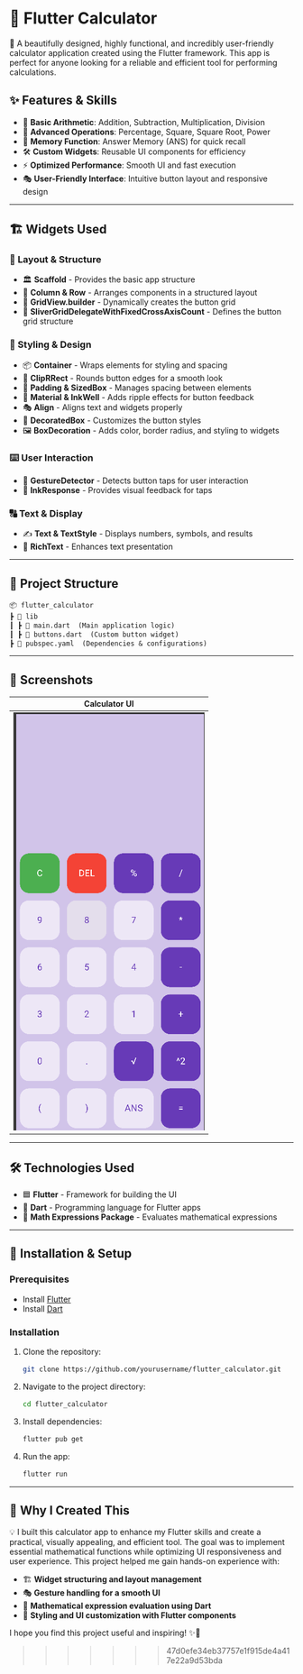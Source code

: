 # 📱 Flutter Calculator

🚀 A beautifully designed, highly functional,
and incredibly user-friendly calculator application created using the Flutter framework. 
This app is perfect for anyone looking for a reliable and efficient tool for performing calculations. 


## ✨ Features & Skills

- 🧮 **Basic Arithmetic**: Addition, Subtraction, Multiplication, Division
- 🎯 **Advanced Operations**: Percentage, Square, Square Root, Power
- 🔢 **Memory Function**: Answer Memory (ANS) for quick recall
- 🛠 **Custom Widgets**: Reusable UI components for efficiency
- ⚡ **Optimized Performance**: Smooth UI and fast execution
- 🎭 **User-Friendly Interface**: Intuitive button layout and responsive design

---

## 🏗 Widgets Used

### 📌 Layout & Structure
- 🏛️ **Scaffold** - Provides the basic app structure
- 📐 **Column & Row** - Arranges components in a structured layout
- 🔢 **GridView.builder** - Dynamically creates the button grid
- 🧩 **SliverGridDelegateWithFixedCrossAxisCount** - Defines the button grid structure

### 🎨 Styling & Design
- 📦 **Container** - Wraps elements for styling and spacing
- 🔲 **ClipRRect** - Rounds button edges for a smooth look
- 📏 **Padding & SizedBox** - Manages spacing between elements
- 🎨 **Material & InkWell** - Adds ripple effects for button feedback
- 🎭 **Align** - Aligns text and widgets properly
- 🎨 **DecoratedBox** - Customizes the button styles
- 🖼️ **BoxDecoration** - Adds color, border radius, and styling to widgets

### ⌨️ User Interaction
- 🤖 **GestureDetector** - Detects button taps for user interaction
- 🎯 **InkResponse** - Provides visual feedback for taps

### 🔠 Text & Display
- ✍️ **Text & TextStyle** - Displays numbers, symbols, and results
- 📜 **RichText** - Enhances text presentation

---

## 📂 Project Structure

```
📦 flutter_calculator
┣ 📂 lib
┃ ┣ 📜 main.dart  (Main application logic)
┃ ┣ 📜 buttons.dart  (Custom button widget)
┣ 📜 pubspec.yaml  (Dependencies & configurations)
```

---

## 📸 Screenshots

| Calculator UI |
| ------------- |
| ![UI Preview](lib/UI.png) |

---

## 🛠️ Technologies Used

- 🟦 **Flutter** - Framework for building the UI
- 🎯 **Dart** - Programming language for Flutter apps
- 🧮 **Math Expressions Package** - Evaluates mathematical expressions

---

## 🚀 Installation & Setup

### Prerequisites

- Install [Flutter](https://flutter.dev/docs/get-started/install)
- Install [Dart](https://dart.dev/get-dart)

### Installation

1. Clone the repository:
   ```sh
   git clone https://github.com/yourusername/flutter_calculator.git
   ```
2. Navigate to the project directory:
   ```sh
   cd flutter_calculator
   ```
3. Install dependencies:
   ```sh
   flutter pub get
   ```
4. Run the app:
   ```sh
   flutter run
   ```

---

## 🌟 Why I Created This

💡 I built this calculator app to enhance my Flutter skills and create a practical, visually appealing, and efficient tool. The goal was to implement essential mathematical functions while optimizing UI responsiveness and user experience. This project helped me gain hands-on experience with:

- 🏗 **Widget structuring and layout management**
- 🎭 **Gesture handling for a smooth UI**
- 🧮 **Mathematical expression evaluation using Dart**
- 🎨 **Styling and UI customization with Flutter components**

I hope you find this project useful and inspiring! ✨🚀

>>>>>>> 47d0efe34eb37757e1f915de4a417e22a9d53bda
